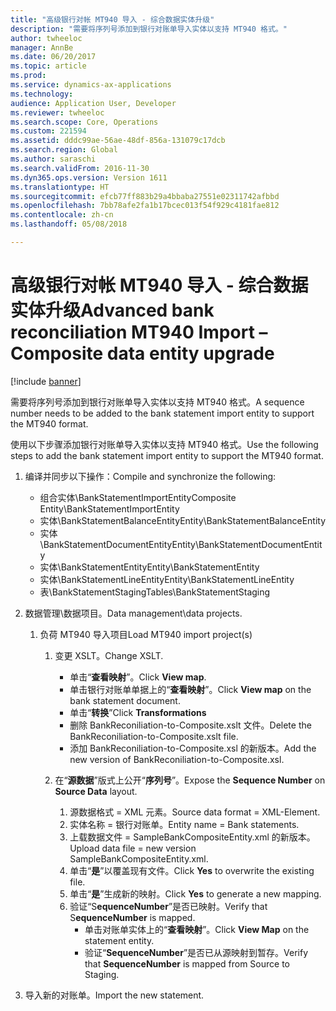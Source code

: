 ```yaml
---
title: "高级银行对帐 MT940 导入 - 综合数据实体升级"
description: "需要将序列号添加到银行对账单导入实体以支持 MT940 格式。"
author: twheeloc
manager: AnnBe
ms.date: 06/20/2017
ms.topic: article
ms.prod: 
ms.service: dynamics-ax-applications
ms.technology: 
audience: Application User, Developer
ms.reviewer: twheeloc
ms.search.scope: Core, Operations
ms.custom: 221594
ms.assetid: dddc99ae-56ae-48df-856a-131079c17dcb
ms.search.region: Global
ms.author: saraschi
ms.search.validFrom: 2016-11-30
ms.dyn365.ops.version: Version 1611
ms.translationtype: HT
ms.sourcegitcommit: efcb77ff883b29a4bbaba27551e02311742afbbd
ms.openlocfilehash: 7bb78afe2fa1b17bcec013f54f929c4181fae812
ms.contentlocale: zh-cn
ms.lasthandoff: 05/08/2018

---
```


# <a name="advanced-bank-reconciliation-mt940-import--composite-data-entity-upgrade"></a><span data-ttu-id="58efa-103">高级银行对帐 MT940 导入 - 综合数据实体升级</span><span class="sxs-lookup"><span data-stu-id="58efa-103">Advanced bank reconciliation MT940 Import – Composite data entity upgrade</span></span>

[!include [banner](../includes/banner.md)]

<span data-ttu-id="58efa-104">需要将序列号添加到银行对账单导入实体以支持 MT940 格式。</span><span class="sxs-lookup"><span data-stu-id="58efa-104">A sequence number needs to be added to the bank statement import entity to support the MT940 format.</span></span> 

<span data-ttu-id="58efa-105">使用以下步骤添加银行对账单导入实体以支持 MT940 格式。</span><span class="sxs-lookup"><span data-stu-id="58efa-105">Use the following steps to add the bank statement import entity to support the MT940 format.</span></span>

1.  <span data-ttu-id="58efa-106">编译并同步以下操作：</span><span class="sxs-lookup"><span data-stu-id="58efa-106">Compile and synchronize the following:</span></span>
    -   <span data-ttu-id="58efa-107">组合实体\\BankStatementImportEntity</span><span class="sxs-lookup"><span data-stu-id="58efa-107">Composite Entity\\BankStatementImportEntity</span></span>
    -   <span data-ttu-id="58efa-108">实体\\BankStatementBalanceEntity</span><span class="sxs-lookup"><span data-stu-id="58efa-108">Entity\\BankStatementBalanceEntity</span></span>
    -   <span data-ttu-id="58efa-109">实体\\BankStatementDocumentEntity</span><span class="sxs-lookup"><span data-stu-id="58efa-109">Entity\\BankStatementDocumentEntity</span></span>
    -   <span data-ttu-id="58efa-110">实体\\BankStatementEntity</span><span class="sxs-lookup"><span data-stu-id="58efa-110">Entity\\BankStatementEntity</span></span>
    -   <span data-ttu-id="58efa-111">实体\\BankStatementLineEntity</span><span class="sxs-lookup"><span data-stu-id="58efa-111">Entity\\BankStatementLineEntity</span></span>
    -   <span data-ttu-id="58efa-112">表\\BankStatementStaging</span><span class="sxs-lookup"><span data-stu-id="58efa-112">Tables\\BankStatementStaging</span></span>

2.  <span data-ttu-id="58efa-113">数据管理\\数据项目。</span><span class="sxs-lookup"><span data-stu-id="58efa-113">Data management\\data projects.</span></span>
    1.  <span data-ttu-id="58efa-114">负荷 MT940 导入项目</span><span class="sxs-lookup"><span data-stu-id="58efa-114">Load MT940 import project(s)</span></span>
        1.  <span data-ttu-id="58efa-115">变更 XSLT。</span><span class="sxs-lookup"><span data-stu-id="58efa-115">Change XSLT.</span></span>
            -   <span data-ttu-id="58efa-116">单击“**查看映射**”。</span><span class="sxs-lookup"><span data-stu-id="58efa-116">Click **View map**.</span></span>
            -   <span data-ttu-id="58efa-117">单击银行对账单单据上的“**查看映射**”。</span><span class="sxs-lookup"><span data-stu-id="58efa-117">Click **View map** on the bank statement document.</span></span>
            -   <span data-ttu-id="58efa-118">单击“**转换**”</span><span class="sxs-lookup"><span data-stu-id="58efa-118">Click **Transformations**</span></span>
            -   <span data-ttu-id="58efa-119">删除 BankReconiliation-to-Composite.xslt 文件。</span><span class="sxs-lookup"><span data-stu-id="58efa-119">Delete the BankReconiliation-to-Composite.xslt file.</span></span>
            -   <span data-ttu-id="58efa-120">添加 BankReconiliation-to-Composite.xsl 的新版本。</span><span class="sxs-lookup"><span data-stu-id="58efa-120">Add the new version of BankReconiliation-to-Composite.xsl.</span></span>

        2.  <span data-ttu-id="58efa-121">在“**源数据**”版式上公开“**序列号**”。</span><span class="sxs-lookup"><span data-stu-id="58efa-121">Expose the **Sequence Number** on **Source Data** layout.</span></span>
            1.  <span data-ttu-id="58efa-122">源数据格式 = XML 元素。</span><span class="sxs-lookup"><span data-stu-id="58efa-122">Source data format = XML-Element.</span></span>
            2.  <span data-ttu-id="58efa-123">实体名称 = 银行对账单。</span><span class="sxs-lookup"><span data-stu-id="58efa-123">Entity name = Bank statements.</span></span>
            3.  <span data-ttu-id="58efa-124">上载数据文件 = SampleBankCompositeEntity.xml 的新版本。</span><span class="sxs-lookup"><span data-stu-id="58efa-124">Upload data file = new version SampleBankCompositeEntity.xml.</span></span>
            4.  <span data-ttu-id="58efa-125">单击“**是**”以覆盖现有文件。</span><span class="sxs-lookup"><span data-stu-id="58efa-125">Click **Yes** to overwrite the existing file.</span></span>
            5.  <span data-ttu-id="58efa-126">单击“**是**”生成新的映射。</span><span class="sxs-lookup"><span data-stu-id="58efa-126">Click **Yes** to generate a new mapping.</span></span>
            6.  <span data-ttu-id="58efa-127">验证“S**equenceNumber**”是否已映射。</span><span class="sxs-lookup"><span data-stu-id="58efa-127">Verify that S**equenceNumber** is mapped.</span></span>
                -   <span data-ttu-id="58efa-128">单击对账单实体上的“**查看映射**”。</span><span class="sxs-lookup"><span data-stu-id="58efa-128">Click **View Map** on the statement entity.</span></span>
                -   <span data-ttu-id="58efa-129">验证“**SequenceNumber**”是否已从源映射到暂存。</span><span class="sxs-lookup"><span data-stu-id="58efa-129">Verify that **SequenceNumber** is mapped from Source to Staging.</span></span>

3.  <span data-ttu-id="58efa-130">导入新的对账单。</span><span class="sxs-lookup"><span data-stu-id="58efa-130">Import the new statement.</span></span>






